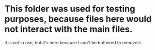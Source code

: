 # This folder was used for testing purposes, because files here would not interact with the main files.
It is not in use, but it's here because I can't be bothered to remove it.